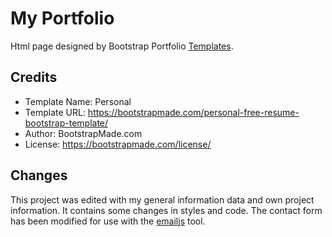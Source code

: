 # My Portfolio

Html page designed by Bootstrap Portfolio [Templates].

## Credits

- Template Name: Personal
- Template URL: https://bootstrapmade.com/personal-free-resume-bootstrap-template/
- Author: BootstrapMade.com
- License: https://bootstrapmade.com/license/

## Changes

This project was edited with my general information data and own project information.
It contains some changes in styles and code.
The contact form has been modified for use with the [emailjs] tool.

[//]: # ()

   [emailjs]: <https://www.emailjs.com/>
   [Templates]: <https://bootstrapmade.com/bootstrap-portfolio-templates/>